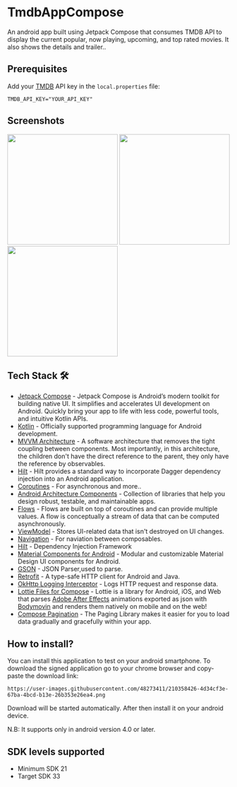 # TmdbAppCompose
An android app built using Jetpack Compose that consumes TMDB API to display the current popular, now playing, upcoming, and top rated movies. It also shows the details and trailer..

## Prerequisites
Add your [TMDB](https://www.themoviedb.org/) API key in the `local.properties` file:
```
TMDB_API_KEY="YOUR_API_KEY"
```
## Screenshots
<img src="https://user-images.githubusercontent.com/48273411/210358426-4d34cf3e-67ba-4bcd-b13e-26b353e26ea4.png" width="250" /> <img src="https://user-images.githubusercontent.com/48273411/210358652-aaf94cfc-9c6d-43de-bf54-be6c2bc05661.png" width="250" /> <img src="https://user-images.githubusercontent.com/48273411/210358837-288db934-7dce-478a-b16d-1677ccc109e0.png" width="250" />

## Tech Stack 🛠
- [Jetpack Compose](https://developer.android.com/jetpack/compose/) - Jetpack Compose is Android’s modern toolkit for building native UI. It simplifies and accelerates UI development on Android. Quickly bring your app to life with less code, powerful tools, and intuitive Kotlin APIs.
- [Kotlin](https://kotlinlang.org/) - Officially supported programming language for Android development.
- [MVVM Architecture](https://developer.android.com/topic/architecture) - A software architecture that removes the tight coupling between components. Most importantly, in this architecture, the children don't have the direct reference to the parent, they only have the reference by observables.
- [Hilt](https://dagger.dev/hilt/) - Hilt provides a standard way to incorporate Dagger dependency injection into an Android application.
- [Coroutines](https://kotlinlang.org/docs/reference/coroutines-overview.html) - For asynchronous and more..
- [Android Architecture Components](https://developer.android.com/topic/libraries/architecture) - Collection of libraries that help you design robust, testable, and maintainable apps.
- [Flows](https://developer.android.com/kotlin/flow) - Flows are built on top of coroutines and can provide multiple values. A flow is conceptually a stream of data that can be computed asynchronously.
- [ViewModel](https://developer.android.com/topic/libraries/architecture/viewmodel) - Stores UI-related data that isn't destroyed on UI changes. 
- [Navigation](https://developer.android.com/jetpack/compose/navigation) - For naviation between composables.
- [Hilt](https://dagger.dev/hilt/) - Dependency Injection Framework
- [Material Components for Android](https://github.com/material-components/material-components-android) - Modular and customizable Material Design UI components for Android.
- [GSON](https://github.com/square/gson) - JSON Parser,used to parse.
- [Retrofit](https://github.com/square/retrofit) - A type-safe HTTP client for Android and Java.
- [OkHttp Logging Interceptor](https://github.com/square/okhttp/blob/master/okhttp-logging-interceptor/README.md) - Logs HTTP request and response data.
- [Lottie Files for Compose](https://github.com/airbnb/lottie) - Lottie is a library for Android, iOS, and Web that parses [Adobe After Effects](http://www.adobe.com/products/aftereffects.html) animations exported as json with [Bodymovin](https://github.com/airbnb/lottie-web) and renders them natively on mobile and on the web!
- [Compose Pagination](https://developer.android.com/jetpack/androidx/releases/paging) - The Paging Library makes it easier for you to load data gradually and gracefully within your app.

## How to install?

You can install this application to test on your android smartphone. To download the signed application go to your chrome browser and copy-paste the download link:

```
https://user-images.githubusercontent.com/48273411/210358426-4d34cf3e-67ba-4bcd-b13e-26b353e26ea4.png
```

Download will be started automatically. After then install it on your android device.

N.B: It supports only in android version 4.0 or later.

SDK levels supported 
--------------------
- Minimum SDK 21
- Target SDK 33
